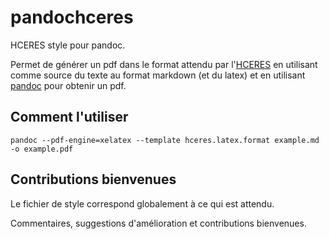 # pandochceres

HCERES style pour pandoc.

Permet de générer un pdf dans le format attendu par l'[HCERES](http://www.hceres.fr)
en utilisant comme source du texte au format markdown (et du latex)
et en utilisant [pandoc](http://pandoc.org) pour obtenir un pdf.

## Comment l'utiliser

`pandoc --pdf-engine=xelatex --template hceres.latex.format example.md -o example.pdf`

## Contributions bienvenues

Le fichier de style correspond globalement à ce qui est attendu.

Commentaires, suggestions d'amélioration et contributions bienvenues.
